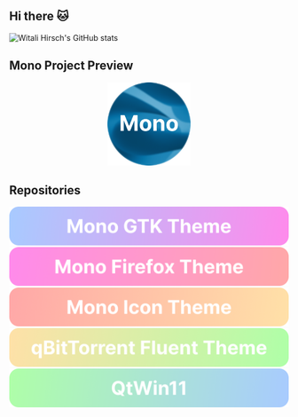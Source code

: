 ## Hi there 🐱

![Witali Hirsch's GitHub stats](https://github-readme-stats.vercel.app/api?username=witalihirsch&show_icons=true&theme=tokyonight)

## Mono Project Preview

<div align="center">
    <a href="https://witalihirsch.github.io/mono.html">
    	<img src="images/logo.png" width="150px" >
    </a>
</div>

## Repositories

<div align="center">
    <a href="https://github.com/witalihirsch/Mono-gtk-theme">
    	<img src="images/mono-gtk-theme.png" width="600px" >
    </a>
        <a href="https://github.com/witalihirsch/Mono-firefox-theme">
    	<img src="images/mono-firefox-theme.png" width="600px" >
    </a>
        <a href="https://github.com/witalihirsch/Mono-icon-theme">
    	<img src="images/mono-icon-theme.png" width="600px" >
    </a>
        <a href="https://github.com/witalihirsch/qBitTorrent-fluent-theme">
    	<img src="images/qbittorrent-fluent-theme.png" width="600px" >
    </a>
        <a href="https://github.com/witalihirsch/QTWin11">
    	<img src="images/qtwin11.png" width="600px" >
    </a>
</div>